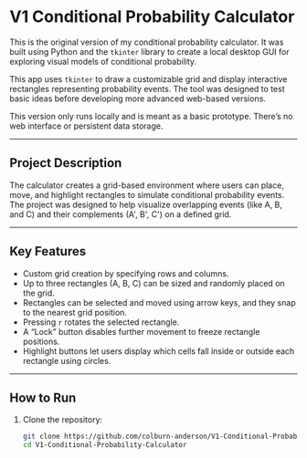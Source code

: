 # V1 Conditional Probability Calculator

This is the original version of my conditional probability calculator. It was built using Python and the `tkinter` library to create a local desktop GUI for exploring visual models of conditional probability.

This app uses `tkinter` to draw a customizable grid and display interactive rectangles representing probability events. The tool was designed to test basic ideas before developing more advanced web-based versions.

This version only runs locally and is meant as a basic prototype. There’s no web interface or persistent data storage.

---

## Project Description

The calculator creates a grid-based environment where users can place, move, and highlight rectangles to simulate conditional probability events. The project was designed to help visualize overlapping events (like A, B, and C) and their complements (A', B', C') on a defined grid.

---

## Key Features

- Custom grid creation by specifying rows and columns.
- Up to three rectangles (A, B, C) can be sized and randomly placed on the grid.
- Rectangles can be selected and moved using arrow keys, and they snap to the nearest grid position.
- Pressing `r` rotates the selected rectangle.
- A “Lock” button disables further movement to freeze rectangle positions.
- Highlight buttons let users display which cells fall inside or outside each rectangle using circles.

---

## How to Run

1. Clone the repository:
   ```bash
   git clone https://github.com/colburn-anderson/V1-Conditional-Probability-Calculator.git
   cd V1-Conditional-Probability-Calculator

